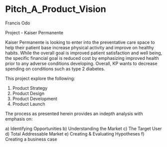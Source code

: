 # Pitch_A_Product_Vision
Francis Odo

Project - Kaiser Permanente 

Kaiser Permanente is looking to enter into the preventative care space to help their patient base increase physical activity and improve on healthy habits. While the overall goal is improved patient satisfaction and well being, the specific financial goal is reduced cost by emphasizing improved health prior to any adverse conditions developing. Overall, KP wants to decrease spending on conditions such as type 2 diabetes.

This project explore the following:

1. Product Strategy
2. Product Design
3. Product Development 
4. Product Launch

The process as presented herein provides an indepth analysis with emphasis on:

a) Identifying Opportunities
b) Understanding the Market
c) The Target User
d) Total Addressable Market
e) Creating & Evaluating Hypotheses
f) Creating a business case
